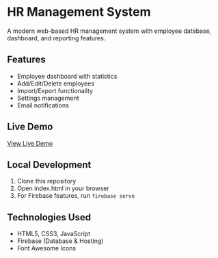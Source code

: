 # HR Management System

A modern web-based HR management system with employee database, dashboard, and reporting features.

## Features
- Employee dashboard with statistics
- Add/Edit/Delete employees
- Import/Export functionality
- Settings management
- Email notifications

## Live Demo
[View Live Demo](https://YOUR_USERNAME.github.io/hr-management-system)

## Local Development
1. Clone this repository
2. Open index.html in your browser
3. For Firebase features, run `firebase serve`

## Technologies Used
- HTML5, CSS3, JavaScript
- Firebase (Database & Hosting)
- Font Awesome Icons